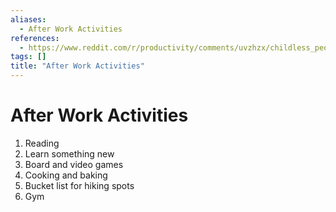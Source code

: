 ```yaml
---
aliases:
  - After Work Activities
references:
  - https://www.reddit.com/r/productivity/comments/uvzhzx/childless_people_other_than_tvinternet_what_do/#annotations:EtdfltrAEeyZxz_QBaqAuA
tags: []
title: "After Work Activities"
---
```


# After Work Activities

1. Reading
2. Learn something new
3. Board and video games
4. Cooking and baking
5. Bucket list for hiking spots
6. Gym